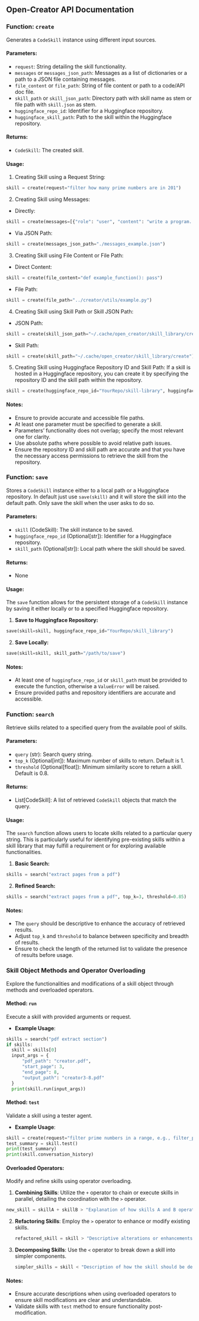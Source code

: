 ## Open-Creator API Documentation

### Function: `create`
Generates a `CodeSkill` instance using different input sources.

#### Parameters:
- `request`: String detailing the skill functionality.
- `messages` or `messages_json_path`: Messages as a list of dictionaries or a path to a JSON file containing messages.
- `file_content` or `file_path`: String of file content or path to a code/API doc file.
- `skill_path` or `skill_json_path`: Directory path with skill name as stem or file path with `skill.json` as stem.
- `huggingface_repo_id`: Identifier for a Huggingface repository.
- `huggingface_skill_path`: Path to the skill within the Huggingface repository.

#### Returns:
- `CodeSkill`: The created skill.

#### Usage:
1. Creating Skill using a Request String:
```python
skill = create(request="filter how many prime numbers are in 201")
```
2. Creating Skill using Messages:
- Directly:
```python
skill = create(messages=[{"role": "user", "content": "write a program..."}])
```
- Via JSON Path:
```python
skill = create(messages_json_path="./messages_example.json")
```

3. Creating Skill using File Content or File Path:
- Direct Content:
```python
skill = create(file_content="def example_function(): pass")
```
- File Path:
```python
skill = create(file_path="../creator/utils/example.py")
```

4. Creating Skill using Skill Path or Skill JSON Path:
- JSON Path:
```python
skill = create(skill_json_path="~/.cache/open_creator/skill_library/create/skill.json")
```
- Skill Path:
```python
skill = create(skill_path="~/.cache/open_creator/skill_library/create")
```

5. Creating Skill using Huggingface Repository ID and Skill Path:
If a skill is hosted in a Huggingface repository, you can create it by specifying the repository ID and the skill path within the repository.
```python
skill = create(huggingface_repo_id="YourRepo/skill-library", huggingface_skill_path="specific_skill")
```

#### Notes:
- Ensure to provide accurate and accessible file paths.
- At least one parameter must be specified to generate a skill.
- Parameters’ functionality does not overlap; specify the most relevant one for clarity.
- Use absolute paths where possible to avoid relative path issues.
- Ensure the repository ID and skill path are accurate and that you have the necessary access permissions to retrieve the skill from the repository.


### Function: `save`
Stores a `CodeSkill` instance either to a local path or a Huggingface repository. In default just use `save(skill)` and it will store the skill into the default path. Only save the skill when the user asks to do so.

#### Parameters:
- `skill` (CodeSkill): The skill instance to be saved.
- `huggingface_repo_id` (Optional[str]): Identifier for a Huggingface repository.
- `skill_path` (Optional[str]): Local path where the skill should be saved.

#### Returns:
- None

#### Usage:
The `save` function allows for the persistent storage of a `CodeSkill` instance by saving it either locally or to a specified Huggingface repository. 

1. **Save to Huggingface Repository:**
```python
save(skill=skill, huggingface_repo_id="YourRepo/skill_library")
```

2. **Save Locally:**
```python
save(skill=skill, skill_path="/path/to/save")
```

#### Notes:
- At least one of `huggingface_repo_id` or `skill_path` must be provided to execute the function, otherwise a `ValueError` will be raised.
- Ensure provided paths and repository identifiers are accurate and accessible.


### Function: `search`
Retrieve skills related to a specified query from the available pool of skills.

#### Parameters:
- `query` (str): Search query string.
- `top_k` (Optional[int]): Maximum number of skills to return. Default is 1.
- `threshold` (Optional[float]): Minimum similarity score to return a skill. Default is 0.8.

#### Returns:
- List[CodeSkill]: A list of retrieved `CodeSkill` objects that match the query.

#### Usage:
The `search` function allows users to locate skills related to a particular query string. This is particularly useful for identifying pre-existing skills within a skill library that may fulfill a requirement or for exploring available functionalities.

1. **Basic Search:**
```python
skills = search("extract pages from a pdf")
```

2. **Refined Search:**
```python
skills = search("extract pages from a pdf", top_k=3, threshold=0.85)
```

#### Notes:
- The `query` should be descriptive to enhance the accuracy of retrieved results.
- Adjust `top_k` and `threshold` to balance between specificity and breadth of results.
- Ensure to check the length of the returned list to validate the presence of results before usage.


### Skill Object Methods and Operator Overloading

Explore the functionalities and modifications of a skill object through methods and overloaded operators.

#### Method: `run`
Execute a skill with provided arguments or request.

- **Example Usage**:

```python
skills = search("pdf extract section")
if skills:
  skill = skills[0]
  input_args = {
      "pdf_path": "creator.pdf",
      "start_page": 3,
      "end_page": 8,
      "output_path": "creator3-8.pdf"
  }
  print(skill.run(input_args))
```
  
#### Method: `test`
Validate a skill using a tester agent.

- **Example Usage**:

```python
skill = create(request="filter prime numbers in a range, e.g., filter_prime_numbers(2, 201)")
test_summary = skill.test()
print(test_summary)
print(skill.conversation_history)
```
  
#### Overloaded Operators: 
Modify and refine skills using operator overloading.

1. **Combining Skills**: Utilize the `+` operator to chain or execute skills in parallel, detailing the coordination with the `>` operator.

```python
new_skill = skillA + skillB > "Explanation of how skills A and B operate together"
```
   
2. **Refactoring Skills**: Employ the `>` operator to enhance or modify existing skills.
   ```python
   refactored_skill = skill > "Descriptive alterations or enhancements"
   ```
   
3. **Decomposing Skills**: Use the `<` operator to break down a skill into simpler components.
   ```python
   simpler_skills = skill < "Description of how the skill should be decomposed"
   ```

#### Notes:
- Ensure accurate descriptions when using overloaded operators to ensure skill modifications are clear and understandable.
- Validate skills with `test` method to ensure functionality post-modification.
